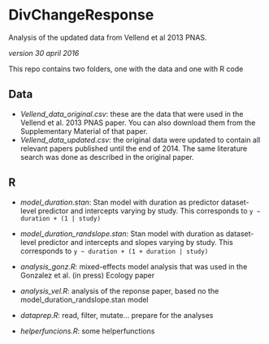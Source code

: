 # DivChangeResponse
Analysis of the updated data from Vellend et al 2013 PNAS.

*version 30 april 2016*

This repo contains two folders, one with the data and one with R code

## Data
- *Vellend_data_original.csv*: these are the data that were used in the Vellend et al. 2013 PNAS paper. You can also download them from the Supplementary Material of that paper.
- *Vellend_data_updated.csv*: the original data were updated to contain all relevant papers published until the end of 2014. The same literature search was done as described in the original paper.

## R
- *model_duration.stan*: Stan model with duration as predictor dataset-level predictor and intercepts varying by study. This corresponds to ```y ~ duration + (1 | study)```
- *model_duration_randslope.stan*: Stan model with duration as dataset-level predictor and intercepts and slopes varying by study. This corresponds to ```y ~ duration + (1 + duration | study)```

- *analysis_gonz.R*: mixed-effects model analysis that was used in the Gonzalez et al. (in press) Ecology paper
- *analysis_vel.R*: analysis of the reponse paper, based no the model_duration_randslope.stan model
- *dataprep.R*: read, filter, mutate... prepare for the analyses
- *helperfuncions.R*: some helperfunctions
